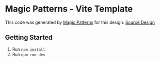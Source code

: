 # Magic Patterns - Vite Template

This code was generated by [Magic Patterns](https://magicpatterns.com) for this design: [Source Design](https://www.magicpatterns.com/c/8qw1d8woqstatqaqg8av4r)

## Getting Started

1. Run `npm install`
2. Run `npm run dev`
